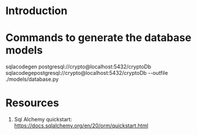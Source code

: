 # Introduction

# Commands to generate the database models
sqlacodegen postgresql://crypto@localhost:5432/cryptoDb
sqlacodegepostgresql://crypto@localhost:5432/cryptoDb --outfile ./models/database.py

# Resources
1. Sql Alchemy quickstart: https://docs.sqlalchemy.org/en/20/orm/quickstart.html